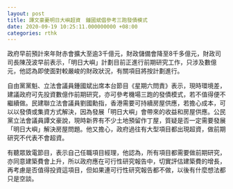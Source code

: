 ```yaml
---
layout: post
title: 譚文豪憂明日大嶼超資　鍾國斌倡參考三跑發債模式
date: 2020-09-19 10:25:11.000000000 +08:00
categories: rthk
---
```


政府早前預計來年財赤會擴大至逾3千億元，財政儲備會降至8千多億元，財政司司長陳茂波早前表示，「明日大嶼」計劃目前正進行前期研究工作，只涉及數億元，他認為即使面對較嚴峻的財政狀況，有關項目將按計劃進行。

自由黨黨魁、立法會議員鍾國斌出席本台節目《星期六問責》表示，現時環境差，建議政府可先投資數億作前期研究，亦可參考機場三跑的發債模式，若不值得便不繼續做。民建聯立法會議員劉國勳指，香港需要可持續房屋供應，若擔心成本，可以以發債或集資方式解決，因為發展「明日大嶼」會帶來的收益和房屋供應。公民黨立法會議員譚文豪說，現時新界有不少土地預留作丁屋，質疑是否一定需要發展「明日大嶼」解決房屋問題。他又擔心，政府過往有大型項目都出現超資，做前期研究不代表不會超資。

有聽眾致電節目，表示自己任職項目經理，他認為，所有項目都需要做前期研究，亦同意建築費會上升，所以政府應在可行性研究報告中，切實評估建築費的增長，再考慮是否值得投資這項目，但如果連可行性研究報告都不做，以後有什麼想法都只是空談。
